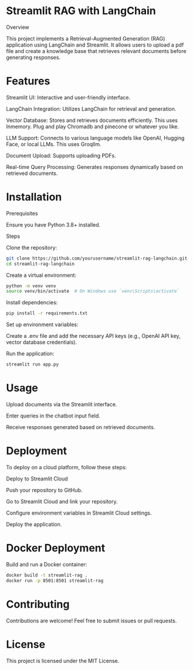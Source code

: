 # Streamlit RAG with LangChain

Overview

This project implements a Retrieval-Augmented Generation (RAG) application using LangChain and Streamlit. It allows users to upload a pdf file and create a knowledge base that retrieves relevant documents before generating responses.

# Features

Streamlit UI: Interactive and user-friendly interface.

LangChain Integration: Utilizes LangChain for retrieval and generation.

Vector Database: Stores and retrieves documents efficiently. This uses Inmemory. Plug and play Chromadb and pinecone or whatever you like.

LLM Support: Connects to various language models like OpenAI, Hugging Face, or local LLMs. This uses Groqllm.

Document Upload: Supports uploading PDFs.

Real-time Query Processing: Generates responses dynamically based on retrieved documents.

# Installation

Prerequisites

Ensure you have Python 3.8+ installed.

Steps

Clone the repository:
```bash
git clone https://github.com/yourusername/streamlit-rag-langchain.git
cd streamlit-rag-langchain
```
Create a virtual environment:
```bash
python -m venv venv
source venv/bin/activate  # On Windows use `venv\Scripts\activate`
```
Install dependencies:
```bash
pip install -r requirements.txt
```
Set up environment variables:

Create a .env file and add the necessary API keys (e.g., OpenAI API key, vector database credentials).

Run the application:
```bash
streamlit run app.py
```
# Usage

Upload documents via the Streamlit interface.

Enter queries in the chatbot input field.

Receive responses generated based on retrieved documents.

# Deployment

To deploy on a cloud platform, follow these steps:

Deploy to Streamlit Cloud

Push your repository to GitHub.

Go to Streamlit Cloud and link your repository.

Configure environment variables in Streamlit Cloud settings.

Deploy the application.

# Docker Deployment

Build and run a Docker container:
```bash
docker build -t streamlit-rag .
docker run -p 8501:8501 streamlit-rag
```
# Contributing

Contributions are welcome! Feel free to submit issues or pull requests.

# License

This project is licensed under the MIT License.
